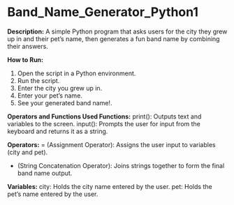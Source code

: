 # Band_Name_Generator_Python1

**Description:** A simple Python program that asks users for the city they grew up in and their pet’s name, then generates a fun band name by combining their answers.

**How to Run:**
1. Open the script in a Python environment.
2. Run the script.
3. Enter the city you grew up in.
4. Enter your pet’s name.
5. See your generated band name!.

**Operators and Functions Used
Functions:**
print(): Outputs text and variables to the screen.
input(): Prompts the user for input from the keyboard and returns it as a string.

**Operators:**
= (Assignment Operator): Assigns the user input to variables (city and pet).
+ (String Concatenation Operator): Joins strings together to form the final band name output.

**Variables:**
city: Holds the city name entered by the user.
pet: Holds the pet’s name entered by the user.
